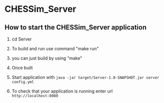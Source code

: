 # CHESSim_Server

How to start the CHESSim_Server application
---
1. cd Server
1. To build and run use command "make run"
1. you can just build by using "make"

1. Once built
1. Start application with `java -jar target/Server-1.0-SNAPSHOT.jar server config.yml`
1. To check that your application is running enter url `http://localhost:8080`

